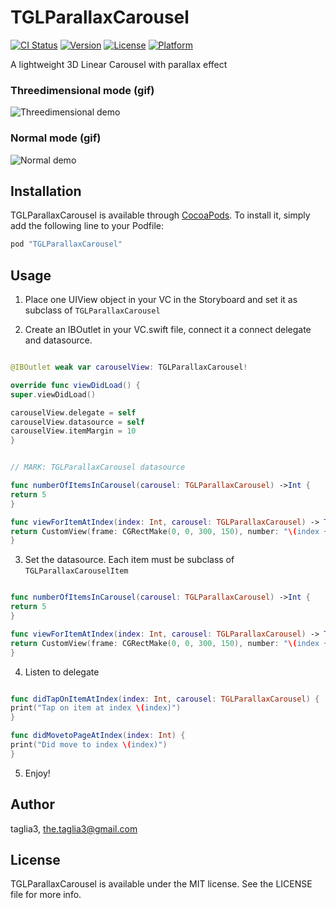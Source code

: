 # TGLParallaxCarousel

[![CI Status](http://img.shields.io/travis/taglia3/TGLParallaxCarousel.svg?style=flat)](https://travis-ci.org/taglia3/TGLParallaxCarousel)
[![Version](https://img.shields.io/cocoapods/v/TGLParallaxCarousel.svg?style=flat)](http://cocoapods.org/pods/TGLParallaxCarousel)
[![License](https://img.shields.io/cocoapods/l/TGLParallaxCarousel.svg?style=flat)](http://cocoapods.org/pods/TGLParallaxCarousel)
[![Platform](https://img.shields.io/cocoapods/p/TGLParallaxCarousel.svg?style=flat)](http://cocoapods.org/pods/TGLParallaxCarousel)

A lightweight 3D Linear Carousel with parallax effect

### Threedimensional mode (gif)

![Threedimensional demo](https://raw.githubusercontent.com/taglia3/ParallaxCarousel/master/gif/Threedimensional.gif)

### Normal mode (gif)

![Normal demo](https://raw.githubusercontent.com/taglia3/ParallaxCarousel/master/gif/Normal.gif)

## Installation

TGLParallaxCarousel is available through [CocoaPods](http://cocoapods.org). To install
it, simply add the following line to your Podfile:

```ruby
pod "TGLParallaxCarousel"
```


## Usage

1) Place one UIView object in your VC in the Storyboard and set it as subclass of `TGLParallaxCarousel`

2) Create an IBOutlet in your VC.swift file, connect it a connect delegate and datasource. 

```swift

@IBOutlet weak var carouselView: TGLParallaxCarousel!

override func viewDidLoad() {
super.viewDidLoad()

carouselView.delegate = self
carouselView.datasource = self
carouselView.itemMargin = 10
}


// MARK: TGLParallaxCarousel datasource

func numberOfItemsInCarousel(carousel: TGLParallaxCarousel) ->Int {
return 5
}

func viewForItemAtIndex(index: Int, carousel: TGLParallaxCarousel) -> TGLParallaxCarouselItem {
return CustomView(frame: CGRectMake(0, 0, 300, 150), number: "\(index + 1)")
}
```

3) Set the datasource. Each item must be subclass of `TGLParallaxCarouselItem`

```swift

func numberOfItemsInCarousel(carousel: TGLParallaxCarousel) ->Int {
return 5
}

func viewForItemAtIndex(index: Int, carousel: TGLParallaxCarousel) -> TGLParallaxCarouselItem {
return CustomView(frame: CGRectMake(0, 0, 300, 150), number: "\(index + 1)")
}

```

4) Listen to delegate

```swift

func didTapOnItemAtIndex(index: Int, carousel: TGLParallaxCarousel) {
print("Tap on item at index \(index)")
}

func didMovetoPageAtIndex(index: Int) {
print("Did move to index \(index)")
}

```

5) Enjoy!


## Author

taglia3, the.taglia3@gmail.com

## License

TGLParallaxCarousel is available under the MIT license. See the LICENSE file for more info.
